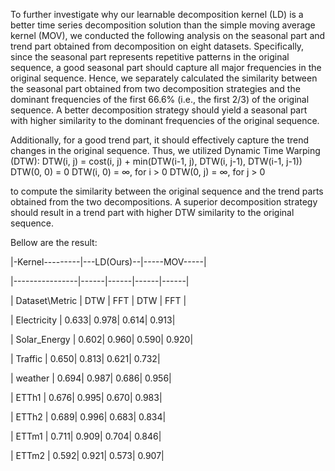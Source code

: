 To further investigate why our learnable decomposition kernel (LD) is a better time series decomposition solution than the simple moving average kernel (MOV), we conducted the following analysis on the seasonal part and trend part obtained from decomposition on eight datasets. Specifically, since the seasonal part represents repetitive patterns in the original sequence, a good seasonal part should capture all major frequencies in the original sequence. Hence, we separately calculated the similarity between the seasonal part obtained from two decomposition strategies and the dominant frequencies of the first 66.6% (i.e., the first 2/3) of the original sequence. A better decomposition strategy should yield a seasonal part with higher similarity to the dominant frequencies of the original sequence.

Additionally, for a good trend part, it should effectively capture the trend changes in the original sequence. Thus, we utilized Dynamic Time Warping (DTW):
DTW(i, j) = cost(i, j) + min(DTW(i-1, j), DTW(i, j-1), DTW(i-1, j-1))
DTW(0, 0) = 0
DTW(i, 0) = ∞, for i > 0
DTW(0, j) = ∞, for j > 0

to compute the similarity between the original sequence and the trend parts obtained from the two decompositions. A superior decomposition strategy should result in a trend part with higher DTW similarity to the original sequence.

Bellow are the result:

|-Kernel---------|---LD(Ours)--|-----MOV-----|

|----------------|------|------|------|------|

| Dataset\Metric | DTW  | FFT  | DTW  | FFT  |

| Electricity    | 0.633| 0.978| 0.614| 0.913|

| Solar_Energy   | 0.602| 0.960| 0.590| 0.920|

| Traffic        | 0.650| 0.813| 0.621| 0.732|

| weather        | 0.694| 0.987| 0.686| 0.956|

| ETTh1          | 0.676| 0.995| 0.670| 0.983|

| ETTh2          | 0.689| 0.996| 0.683| 0.834|

| ETTm1          | 0.711| 0.909| 0.704| 0.846|

| ETTm2          | 0.592| 0.921| 0.573| 0.907|

